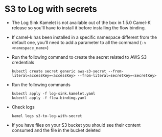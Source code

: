 # S3 to Log with secrets

- The Log Sink Kamelet is not available out of the box in 1.5.0 Camel-K release so you'll have to install it before installing the flow binding.

- If camel-k has been installed in a specific namespace different from the default one, you'll need to add a parameter to all the command (`-n <namespace_name>`)

- Run the following command to create the secret related to AWS S3 credentials

      kubectl create secret generic aws-s3-secret --from-literal=accessKey=<accessKey> --from-literal=secretKey=<secretKey>

- Run the following commands

      kubectl apply -f log-sink.kamelet.yaml
      kubectl apply -f flow-binding.yaml

- Check logs

      kamel logs s3-to-log-with-secret

- If you have files on your S3 bucket you should see their content consumed and the file in the bucket deleted
